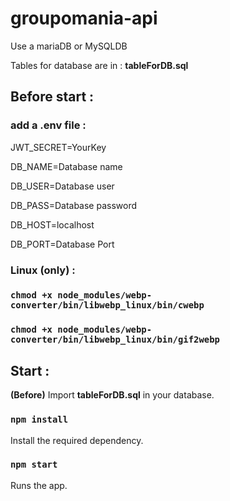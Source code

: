 # groupomania-api

Use a mariaDB or MySQLDB

Tables for database are in : **tableForDB.sql**

## Before start :

### add a .env file :

JWT_SECRET=YourKey

DB_NAME=Database name

DB_USER=Database user

DB_PASS=Database password

DB_HOST=localhost

DB_PORT=Database Port

### Linux (only) :

### `chmod +x node_modules/webp-converter/bin/libwebp_linux/bin/cwebp`

### `chmod +x node_modules/webp-converter/bin/libwebp_linux/bin/gif2webp`

## Start :

**(Before)** Import **tableForDB.sql** in your database.

### `npm install`

Install the required dependency.

### `npm start`

Runs the app.
